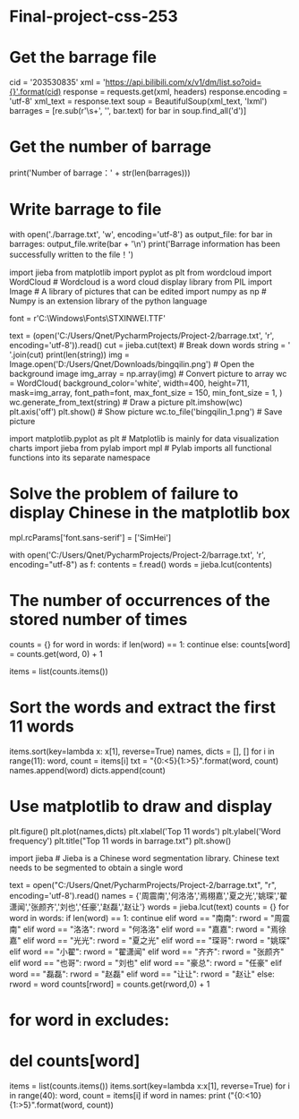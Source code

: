 # Final-project-css-253
# Get the barrage file
cid = '203530835'
xml = 'https://api.bilibili.com/x/v1/dm/list.so?oid={}'.format(cid)
response = requests.get(xml, headers)
response.encoding = 'utf-8'
xml_text = response.text
soup = BeautifulSoup(xml_text, 'lxml')
barrages = [re.sub(r'\s+', '', bar.text) for bar in soup.find_all('d')]

# Get the number of barrage
print('Number of barrage：' + str(len(barrages)))

# Write barrage to file
with open('./barrage.txt', 'w', encoding='utf-8') as output_file:
    for bar in barrages:
        output_file.write(bar + '\n')
print('Barrage information has been successfully written to the file！')


import jieba
from matplotlib import pyplot as plt
from wordcloud import WordCloud # Wordcloud is a word cloud display library
from PIL import Image # A library of pictures that can be edited
import numpy as np # Numpy is an extension library of the python language

font = r'C:\Windows\Fonts\STXINWEI.TTF'

text = (open('C:/Users/Qnet/PycharmProjects/Project-2/barrage.txt', 'r', encoding='utf-8')).read()
cut = jieba.cut(text)  # Break down words
string = ' '.join(cut)
print(len(string))
img = Image.open('D:/Users/Qnet/Downloads/bingqilin.png')  # Open the background image
img_array = np.array(img)  # Convert picture to array
wc = WordCloud(
    background_color='white',
    width=400,
    height=711,
    mask=img_array,
    font_path=font,
    max_font_size = 150,
    min_font_size = 1,
    )
wc.generate_from_text(string)  # Draw a picture
plt.imshow(wc)
plt.axis('off')
plt.show()  # Show picture
wc.to_file('bingqilin_1.png')  # Save picture


import matplotlib.pyplot as plt # Matplotlib is mainly for data visualization charts
import jieba
from pylab import mpl # Pylab imports all functional functions into its separate namespace

# Solve the problem of failure to display Chinese in the matplotlib box
mpl.rcParams['font.sans-serif'] = ['SimHei']

with open('C:/Users/Qnet/PycharmProjects/Project-2/barrage.txt', 'r', encoding="utf-8") as f:
    contents = f.read()
words = jieba.lcut(contents)
# The number of occurrences of the stored number of times
counts = {}
for word in words:
    if len(word) == 1:
        continue
    else:
        counts[word] = counts.get(word, 0) + 1

items = list(counts.items())
# Sort the words and extract the first 11 words
items.sort(key=lambda x: x[1], reverse=True)
names, dicts = [], []
for i in range(11):
    word, count = items[i]
    txt = "{0:<5}{1:>5}".format(word, count)
    names.append(word)
    dicts.append(count)

# Use matplotlib to draw and display
plt.figure()
plt.plot(names,dicts)
plt.xlabel('Top 11 words')
plt.ylabel('Word frequency')
plt.title("Top 11 words in barrage.txt")
plt.show()


import jieba # Jieba is a Chinese word segmentation library. Chinese text needs to be segmented to obtain a single word 

text = open("C:/Users/Qnet/PycharmProjects/Project-2/barrage.txt", "r", encoding='utf-8').read()
names = {'周震南','何洛洛','焉栩嘉','夏之光','姚琛','翟潇闻','张颜齐','刘也','任豪','赵磊','赵让'}
words  = jieba.lcut(text)
counts = {}
for word in words:
    if len(word) == 1:
        continue
    elif word == "南南":
        rword = "周震南"
    elif word == "洛洛":
        rword = "何洛洛"
    elif word == "嘉嘉":
        rword = "焉徐嘉"
    elif word == "光光":
        rword = "夏之光"
    elif word == "琛哥":
        rword = "姚琛"
    elif word == "小翟":
        rword = "翟潇闻"
    elif word == "齐齐":
        rword = "张颜齐"
    elif word == "也哥":
        rword = "刘也"
    elif word == "豪总":
        rword = "任豪"
    elif word == "磊磊":
        rword = "赵磊"
    elif word == "让让":
        rword = "赵让"
    else:
        rword = word
    counts[rword] = counts.get(rword,0) + 1
# for word in excludes:
#     del counts[word]
items = list(counts.items())
items.sort(key=lambda x:x[1], reverse=True)
for i in range(40):
    word, count = items[i]
    if word in names:
        print ("{0:<10}{1:>5}".format(word, count))

